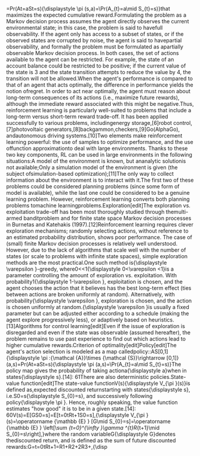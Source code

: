 =Pr(At=aSt=s){\displaystyle \pi (s,a)=\Pr(A_{t}=a\mid S_{t}=s)}that maximizes the expected cumulative reward.Formulating the problem as a Markov decision process assumes the agent directly observes the current environmental state; in this case, the problem is said to havefull observability. If the agent only has access to a subset of states, or if the observed states are corrupted by noise, the agent is said to havepartial observability, and formally the problem must be formulated as apartially observable Markov decision process. In both cases, the set of actions available to the agent can be restricted. For example, the state of an account balance could be restricted to be positive; if the current value of the state is 3 and the state transition attempts to reduce the value by 4, the transition will not be allowed.When the agent's performance is compared to that of an agent that acts optimally, the difference in performance yields the notion ofregret. In order to act near optimally, the agent must reason about long-term consequences of its actions (i.e., maximize future rewards), although the immediate reward associated with this might be negative.Thus, reinforcement learning is particularly well-suited to problems that include a long-term versus short-term reward trade-off. It has been applied successfully to various problems, includingenergy storage,[6]robot control,[7]photovoltaic generators,[8]backgammon,checkers,[9]Go(AlphaGo), andautonomous driving systems.[10]Two elements make reinforcement learning powerful: the use of samples to optimize performance, and the use offunction approximationto deal with large environments. Thanks to these two key components, RL can be used in large environments in the following situations:A model of the environment is known, but ananalytic solutionis not available;Only a simulation model of the environment is given (the subject ofsimulation-based optimization);[11]The only way to collect information about the environment is to interact with it.The first two of these problems could be considered planning problems (since some form of model is available), while the last one could be considered to be a genuine learning problem. However, reinforcement learning converts both planning problems tomachine learningproblems.Exploration[edit]The exploration vs. exploitation trade-off has been most thoroughly studied through themulti-armed banditproblem and for finite state space Markov decision processes in Burnetas and Katehakis (1997).[12]Reinforcement learning requires clever exploration mechanisms; randomly selecting actions, without reference to an estimated probability distribution, shows poor performance. The case of (small) finite Markov decision processes is relatively well understood. However, due to the lack of algorithms that scale well with the number of states (or scale to problems with infinite state spaces), simple exploration methods are the most practical.One such method is{\displaystyle \varepsilon }-greedy, where0<<1{\displaystyle 0<\varepsilon <1}is a parameter controlling the amount of exploration vs. exploitation. With probability1{\displaystyle 1-\varepsilon }, exploitation is chosen, and the agent chooses the action that it believes has the best long-term effect (ties between actions are broken uniformly at random). Alternatively, with probability{\displaystyle \varepsilon }, exploration is chosen, and the action is chosen uniformly at random.{\displaystyle \varepsilon }is usually a fixed parameter but can be adjusted either according to a schedule (making the agent explore progressively less), or adaptively based on heuristics.[13]Algorithms for control learning[edit]Even if the issue of exploration is disregarded and even if the state was observable (assumed hereafter), the problem remains to use past experience to find out which actions lead to higher cumulative rewards.Criterion of optimality[edit]Policy[edit]The agent's action selection is modeled as a map calledpolicy::AS[0,1]{\displaystyle \pi :{\mathcal {A}}\times {\mathcal {S}}\rightarrow [0,1]}(a,s)=Pr(At=aSt=s){\displaystyle \pi (a,s)=\Pr(A_{t}=a\mid S_{t}=s)}The policy map gives the probability of taking actiona{\displaystyle a}when in states{\displaystyle s}.[14]: 61There are also deterministic policies.State-value function[edit]The state-value functionV(s){\displaystyle V_{\pi }(s)}is defined as,expected discounted returnstarting with states{\displaystyle s}, i.e.S0=s{\displaystyle S_{0}=s}, and successively following policy{\displaystyle \pi }. Hence, roughly speaking, the value function estimates "how good" it is to be in a given state.[14]: 60V(s)=E[GS0=s]=E[t=0tRt+1S0=s],{\displaystyle V_{\pi }(s)=\operatorname {\mathbb {E} } [G\mid S_{0}=s]=\operatorname {\mathbb {E} } \left[\sum _{t=0}^{\infty }\gamma ^{t}R_{t+1}\mid S_{0}=s\right],}where the random variableG{\displaystyle G}denotes thediscounted return, and is defined as the sum of future discounted rewards:G=t=0tRt+1=R1+R2+2R3+,{\disp